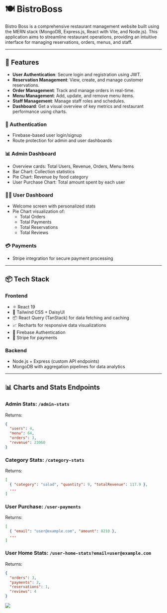# 🍽️ BistroBoss

Bistro Boss is a comprehensive restaurant management website built using the MERN stack (MongoDB, Express.js, React with Vite, and Node.js). This application aims to streamline restaurant operations, providing an intuitive interface for managing reservations, orders, menus, and staff.

---

## 🚀 Features

- **User Authentication**: Secure login and registration using JWT.
- **Reservation Management**: View, create, and manage customer reservations.
- **Order Management**: Track and manage orders in real-time.
- **Menu Management**: Add, update, and remove menu items.
- **Staff Management**: Manage staff roles and schedules.
- **Dashboard**: Get a visual overview of key metrics and restaurant performance using charts.

### 🔐 Authentication

- Firebase-based user login/signup
- Route protection for admin and user dashboards

### 📊 Admin Dashboard

- Overview cards: Total Users, Revenue, Orders, Menu Items
- Bar Chart: Collection statistics
- Pie Chart: Revenue by food category
- User Purchase Chart: Total amount spent by each user

### 🙋‍♀️ User Dashboard

- Welcome screen with personalized stats
- Pie Chart visualization of:
  - Total Orders
  - Total Payments
  - Total Reservations
  - Total Reviews

### 💳 Payments

- Stripe integration for secure payment processing

---

## 📦 Tech Stack

### Frontend

- ⚛️ React 19
- 🎨 Tailwind CSS + DaisyUI
- 📦 React Query (TanStack) for data fetching and caching
- 📈 Recharts for responsive data visualizations
- 🔐 Firebase Authentication
- 💸 Stripe for payments

### Backend

- Node.js + Express (custom API endpoints)
- MongoDB with aggregation pipelines for data analytics

---

## 📊 Charts and Stats Endpoints

### Admin Stats: `/admin-stats`

Returns:

```json
{
  "users": 4,
  "menu": 64,
  "orders": 3,
  "revenue": 23060
}
```

### Category Stats: `/category-stats`

Returns:

```json
[
  { "category": "salad", "quantity": 9, "totalRevenue": 117.9 },
  ...
]
```

### User Purchase: `/user-payments`

Returns:

```json
[
  { "email": "user@example.com", "amount": 8210 },
  ...
]
```

### User Home Stats: `/user-home-stats?email=user@example.com`

Returns:

```json
{
  "orders": 3,
  "payments": 2,
  "reservations": 1,
  "reviews": 4
}
```

<img src="./landing-structure.png">
